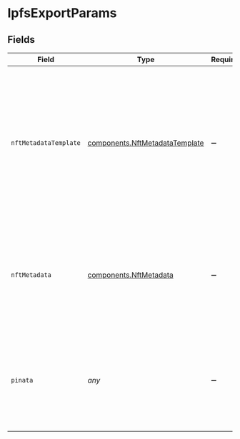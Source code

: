 # IpfsExportParams


## Fields

| Field                                                                                                                                                      | Type                                                                                                                                                       | Required                                                                                                                                                   | Description                                                                                                                                                | Example                                                                                                                                                    |
| ---------------------------------------------------------------------------------------------------------------------------------------------------------- | ---------------------------------------------------------------------------------------------------------------------------------------------------------- | ---------------------------------------------------------------------------------------------------------------------------------------------------------- | ---------------------------------------------------------------------------------------------------------------------------------------------------------- | ---------------------------------------------------------------------------------------------------------------------------------------------------------- |
| `nftMetadataTemplate`                                                                                                                                      | [components.NftMetadataTemplate](../../models/components/nftmetadatatemplate.md)                                                                           | :heavy_minus_sign:                                                                                                                                         | Name of the NFT metadata template to export. 'player'<br/>will embed the Livepeer Player on the NFT while 'file'<br/>will reference only the immutable MP4 files.<br/> |                                                                                                                                                            |
| `nftMetadata`                                                                                                                                              | [components.NftMetadata](../../models/components/nftmetadata.md)                                                                                           | :heavy_minus_sign:                                                                                                                                         | Additional data to add to the NFT metadata exported to<br/>IPFS. Will be deep merged with the default metadata<br/>exported.<br/>                          |                                                                                                                                                            |
| `pinata`                                                                                                                                                   | *any*                                                                                                                                                      | :heavy_minus_sign:                                                                                                                                         | Custom credentials for the Piñata service. Must have either<br/>a JWT or an API key and an API secret.<br/>                                                | [object Object]                                                                                                                                            |
